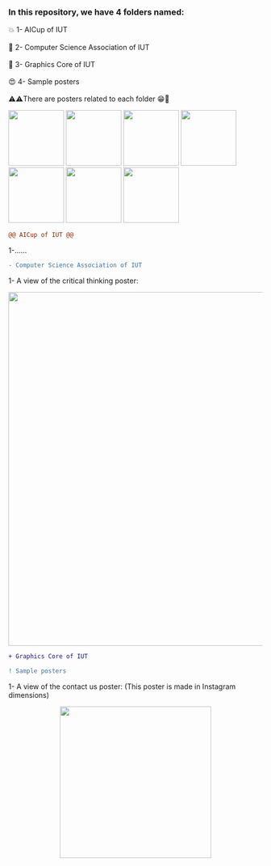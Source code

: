 ### In this repository, we have 4 folders named:
:collision: 1- AICup of IUT
<br><br>
:dizzy: 2- Computer Science Association of IUT
<br><br>
:milky_way: 3- Graphics Core of IUT
<br><br>
:heart_eyes: 4- Sample posters
<br><br>
:warning::warning:There are posters related to each folder :grin::dancer:

<img width=110px length=50px src="https://s6.uupload.ir/files/800_jhd9.jpg"> <img width=110px length=50px src="https://s6.uupload.ir/files/800_jhd9.jpg">
<img width=110px length=50px src="https://s6.uupload.ir/files/800_jhd9.jpg"> <img width=110px length=50px src="https://s6.uupload.ir/files/800_jhd9.jpg">
<img width=110px length=50px src="https://s6.uupload.ir/files/800_jhd9.jpg"> <img width=110px length=50px src="https://s6.uupload.ir/files/800_jhd9.jpg">
<img width=110px length=50px src="https://s6.uupload.ir/files/800_jhd9.jpg">

```diff
@@ AICup of IUT @@
```
1-......
```diff
- Computer Science Association of IUT
```
1- A view of the critical thinking poster:
<div align="center">
<img width=700px src="https://s6.uupload.ir/files/critical_thinking_iyg4.jpg">
</div>

```diff
+ Graphics Core of IUT
```
```diff
! Sample posters
```
1- A view of the contact us poster: (This poster is made in Instagram dimensions)
<div align="center">
<img width=300px src="https://s6.uupload.ir/files/contact_us_gx32.jpg">
</div>
